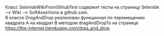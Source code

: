 Класс <i>SelenideWikiFromGithubTest</i> содержит тесты на страницу Selenide --> Wiki --> SoftAssertions в github.com. <br/>
В классе <i>DragAndDrop</i> реализован функционал по перемещению квадрата А на квадрат B методом dragAndDropTo на странице https://the-internet.herokuapp.com/drag_and_drop
